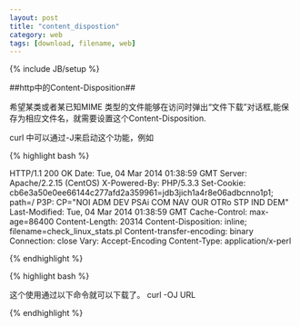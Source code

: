 ```yaml
---
layout: post
title: "content_dispostion"
category: web
tags: [download, filename, web]
---
```

{% include JB/setup %}

##http中的Content-Disposition##

希望某类或者某已知MIME 类型的文件能够在访问时弹出“文件下载”对话框,能保存为相应文件名，就需要设置这个Content-Disposition. 

curl 中可以通过-J来启动这个功能，例如

{% highlight bash %}

HTTP/1.1 200 OK
Date: Tue, 04 Mar 2014 01:38:59 GMT
Server: Apache/2.2.15 (CentOS)
X-Powered-By: PHP/5.3.3
Set-Cookie: cb6e3a50e0ee66144c277afd2a359961=jdb3jich1a4r8e06adbcnno1p1; path=/
P3P: CP="NOI ADM DEV PSAi COM NAV OUR OTRo STP IND DEM"
Last-Modified: Tue, 04 Mar 2014 01:38:59 GMT
Cache-Control: max-age=86400
Content-Length: 20314
Content-Disposition: inline; filename=check_linux_stats.pl
Content-transfer-encoding: binary
Connection: close
Vary: Accept-Encoding
Content-Type: application/x-perl

{% endhighlight %}

{% highlight bash %}

这个使用通过以下命令就可以下载了。
curl -OJ URL

{% endhighlight %}
